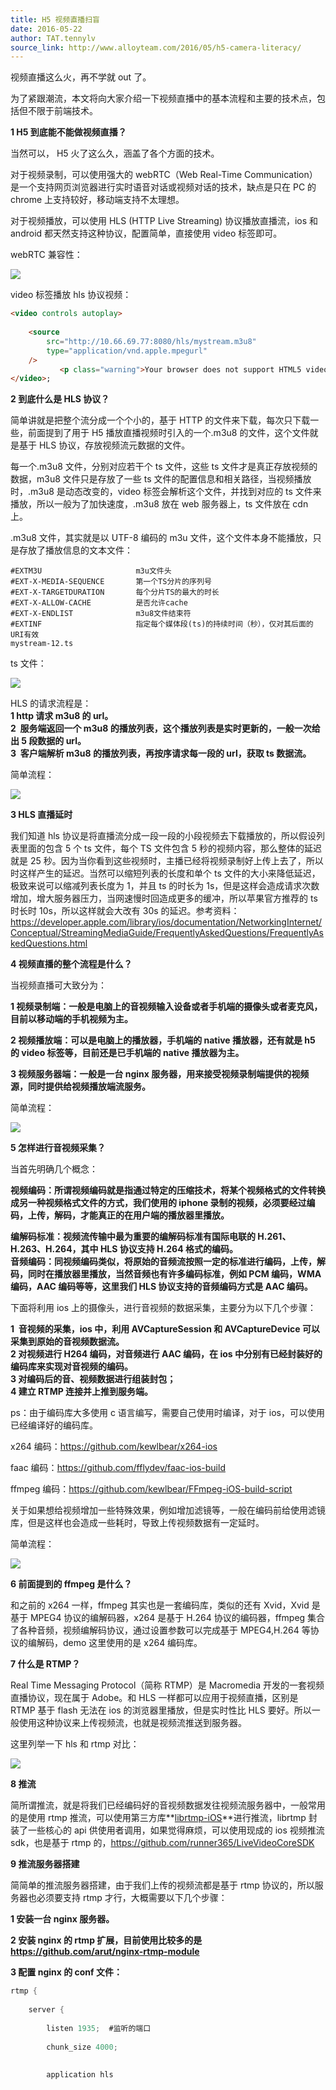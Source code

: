```yaml
---
title: H5 视频直播扫盲
date: 2016-05-22
author: TAT.tennylv
source_link: http://www.alloyteam.com/2016/05/h5-camera-literacy/
---
```


<!-- {% raw %} - for jekyll -->

视频直播这么火，再不学就 out 了。

为了紧跟潮流，本文将向大家介绍一下视频直播中的基本流程和主要的技术点，包括但不限于前端技术。

**1 H5 到底能不能做视频直播？**

当然可以， H5 火了这么久，涵盖了各个方面的技术。

对于视频录制，可以使用强大的 webRTC（Web Real-Time Communication）是一个支持网页浏览器进行实时语音对话或视频对话的技术，缺点是只在 PC 的 chrome 上支持较好，移动端支持不太理想。

对于视频播放，可以使用 HLS (HTTP Live Streaming) 协议播放直播流，ios 和 android 都天然支持这种协议，配置简单，直接使用 video 标签即可。

webRTC 兼容性：

![](http://tenny.qiniudn.com/%E5%B1%8F%E5%B9%95%E5%BF%AB%E7%85%A7%202016-05-23%2010.24.48.png)

video 标签播放 hls 协议视频：

```html
<video controls autoplay>
           
    <source
        src="http://10.66.69.77:8080/hls/mystream.m3u8"
        type="application/vnd.apple.mpegurl"
    />
           <p class="warning">Your browser does not support HTML5 video.</p>  
</video>;
```

**2 到底什么是 HLS 协议？**

简单讲就是把整个流分成一个个小的，基于 HTTP 的文件来下载，每次只下载一些，前面提到了用于 H5 播放直播视频时引入的一个.m3u8 的文件，这个文件就是基于 HLS 协议，存放视频流元数据的文件。

每一个.m3u8 文件，分别对应若干个 ts 文件，这些 ts 文件才是真正存放视频的数据，m3u8 文件只是存放了一些 ts 文件的配置信息和相关路径，当视频播放时，.m3u8 是动态改变的，video 标签会解析这个文件，并找到对应的 ts 文件来播放，所以一般为了加快速度，.m3u8 放在 web 服务器上，ts 文件放在 cdn 上。

.m3u8 文件，其实就是以 UTF-8 编码的 m3u 文件，这个文件本身不能播放，只是存放了播放信息的文本文件：

    ​#EXTM3U                     m3u文件头
    #EXT-X-MEDIA-SEQUENCE       第一个TS分片的序列号
    #EXT-X-TARGETDURATION       每个分片TS的最大的时长
    #EXT-X-ALLOW-CACHE          是否允许cache
    #EXT-X-ENDLIST              m3u8文件结束符
    #EXTINF                     指定每个媒体段(ts)的持续时间（秒），仅对其后面的URI有效
    mystream-12.ts

ts 文件：

![](http://tenny.qiniudn.com/%E5%B1%8F%E5%B9%95%E5%BF%AB%E7%85%A7%202016-05-23%2011.09.29.png)

HLS 的请求流程是：  
**1 http 请求 m3u8 的 url。  
2  服务端返回一个 m3u8 的播放列表，这个播放列表是实时更新的，一般一次给出 5 段数据的 url。  
3  客户端解析 m3u8 的播放列表，再按序请求每一段的 url，获取 ts 数据流。**

简单流程：

![](http://tenny.qiniudn.com/%E5%B1%8F%E5%B9%95%E5%BF%AB%E7%85%A7%202016-05-23%2011.20.29.png)

**3 HLS 直播延时**

我们知道 hls 协议是将直播流分成一段一段的小段视频去下载播放的，所以假设列表里面的包含 5 个 ts 文件，每个 TS 文件包含 5 秒的视频内容，那么整体的延迟就是 25 秒。因为当你看到这些视频时，主播已经将视频录制好上传上去了，所以时这样产生的延迟。当然可以缩短列表的长度和单个 ts 文件的大小来降低延迟，极致来说可以缩减列表长度为 1，并且 ts 的时长为 1s，但是这样会造成请求次数增加，增大服务器压力，当网速慢时回造成更多的缓冲，所以苹果官方推荐的 ts 时长时 10s，所以这样就会大改有 30s 的延迟。参考资料：<https://developer.apple.com/library/ios/documentation/NetworkingInternet/Conceptual/StreamingMediaGuide/FrequentlyAskedQuestions/FrequentlyAskedQuestions.html>

**4 视频直播的整个流程是什么？**

当视频直播可大致分为：

**1 视频录制端：一般是电脑上的音视频输入设备或者手机端的摄像头或者麦克风，目前以移动端的手机视频为主。**

**2 视频播放端：可以是电脑上的播放器，手机端的 native 播放器，还有就是 h5 的 video 标签等，目前还是已手机端的 native 播放器为主。**

**3 视频服务器端：一般是一台 nginx 服务器，用来接受视频录制端提供的视频源，同时提供给视频播放端流服务。**

简单流程：

![](http://tenny.qiniudn.com/%E5%B1%8F%E5%B9%95%E5%BF%AB%E7%85%A7%202016-05-23%2011.33.20.png)

**5 怎样进行音视频采集？**

当首先明确几个概念：

**视频编码：所谓视频编码就是指通过特定的压缩技术，将某个视频格式的文件转换成另一种视频格式文件的方式，我们使用的 iphone 录制的视频，必须要经过编码，上传，解码，才能真正的在用户端的播放器里播放。**

**编解码标准：视频流传输中最为重要的编解码标准有国际电联的 H.261、H.263、H.264，其中 HLS 协议支持 H.264 格式的编码。  
音频编码：同视频编码类似，将原始的音频流按照一定的标准进行编码，上传，解码，同时在播放器里播放，当然音频也有许多编码标准，例如 PCM 编码，WMA 编码，AAC 编码等等，这里我们 HLS 协议支持的音频编码方式是 AAC 编码。**

下面将利用 ios 上的摄像头，进行音视频的数据采集，主要分为以下几个步骤：

**1  音视频的采集，ios 中，利用 AVCaptureSession 和 AVCaptureDevice 可以采集到原始的音视频数据流。  
2 对视频进行 H264 编码，对音频进行 AAC 编码，在 ios 中分别有已经封装好的编码库来实现对音视频的编码。  
3 对编码后的音、视频数据进行组装封包；  
4 建立 RTMP 连接并上推到服务端。**

ps：由于编码库大多使用 c 语言编写，需要自己使用时编译，对于 ios，可以使用已经编译好的编码库。

x264 编码：<https://github.com/kewlbear/x264-ios>

faac 编码：<https://github.com/fflydev/faac-ios-build>

ffmpeg 编码：<https://github.com/kewlbear/FFmpeg-iOS-build-script>

关于如果想给视频增加一些特殊效果，例如增加滤镜等，一般在编码前给使用滤镜库，但是这样也会造成一些耗时，导致上传视频数据有一定延时。

简单流程：

![](http://tenny.qiniudn.com/%E5%B1%8F%E5%B9%95%E5%BF%AB%E7%85%A7%202016-05-23%2012.07.49.png)

**6 前面提到的 ffmpeg 是什么？**

和之前的 x264 一样，ffmpeg 其实也是一套编码库，类似的还有 Xvid，Xvid 是基于 MPEG4 协议的编解码器，x264 是基于 H.264 协议的编码器，ffmpeg 集合了各种音频，视频编解码协议，通过设置参数可以完成基于 MPEG4,H.264 等协议的编解码，demo 这里使用的是 x264 编码库。

**7 什么是 RTMP？**

Real Time Messaging Protocol（简称 RTMP）是 Macromedia 开发的一套视频直播协议，现在属于 Adobe。和 HLS 一样都可以应用于视频直播，区别是 RTMP 基于 flash 无法在 ios 的浏览器里播放，但是实时性比 HLS 要好。所以一般使用这种协议来上传视频流，也就是视频流推送到服务器。

这里列举一下 hls 和 rtmp 对比：

![](http://tenny.qiniudn.com/%E5%B1%8F%E5%B9%95%E5%BF%AB%E7%85%A7%202016-05-25%2010.43.02.png)

**8 推流**

简所谓推流，就是将我们已经编码好的音视频数据发往视频流服务器中，一般常用的是使用 rtmp 推流，可以使用第三方库**[librtmp-iOS](https://github.com/ifactorylab/librtmp-iOS)**进行推流，librtmp 封装了一些核心的 api 供使用者调用，如果觉得麻烦，可以使用现成的 ios 视频推流 sdk，也是基于 rtmp 的，<https://github.com/runner365/LiveVideoCoreSDK>

**9 推流服务器搭建**

简简单的推流服务器搭建，由于我们上传的视频流都是基于 rtmp 协议的，所以服务器也必须要支持 rtmp 才行，大概需要以下几个步骤：

**1 安装一台 nginx 服务器。**

**2 安装 nginx 的 rtmp 扩展，目前使用比较多的是 <https://github.com/arut/nginx-rtmp-module>**

**3 配置 nginx 的 conf 文件：**

```c
rtmp {  
  
    server {  
  
        listen 1935;  #监听的端口
  
        chunk_size 4000;  
        
         
        application hls
```


<!-- {% endraw %} - for jekyll -->